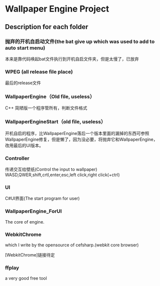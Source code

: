 # Wallpaper Engine Project

## Description for each folder

### 抛弃的开机自启动文件(the bat give up which was used to add to auto start menu)
本来是靠代码唤起bat文件执行到开机自启文件夹，但是太慢了，已放弃

### WPEG (all release file place)
最后的release文件

### WallpaperEngine（Old file, useless）
C++ 简陋版一个程序管所有，判断文件格式

### WallpaperEngineStart（old file, useless）
开机自启的程序，比WallpaperEngine落后一个版本里面的漏掉的东西可参照WallpaperEngine修复，但是懒了，因为没必要，将抛弃它和WallpaperEngine，改用最后的UI版本。

### Controller
传递交互给壁纸(Control the input to wallpaper)
WASD,QWER,shift,crtl,enter,esc,left click,right click(+ctrl)

### UI
C#UI界面(The start program for user)

### WallpaperEngine_ForUI
The core of engine.

### WebkitChrome
which I write by the opensource of cefsharp.(webkit core browser)

[WebkitChrome]链接待定

### ffplay
a very good free tool

